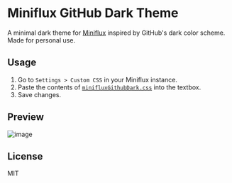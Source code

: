 # Miniflux GitHub Dark Theme

A minimal dark theme for [Miniflux](https://miniflux.app) inspired by GitHub's dark color scheme. Made for personal use.

## Usage

1. Go to `Settings > Custom CSS` in your Miniflux instance.
2. Paste the contents of [`minifluxGithubDark.css`](minifluxGithubDark.css) into the textbox.
3. Save changes.

## Preview

![image](https://github.com/user-attachments/assets/c64dafbb-f081-452d-b0dc-1a3b3c32da95)


## License

MIT
